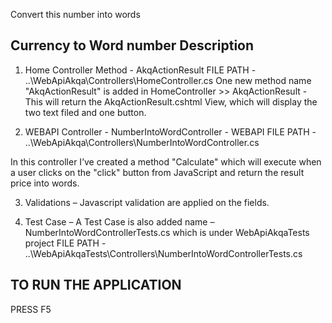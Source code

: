 
Convert this number into words

Currency to Word number Description
-----------------------------------------------------------------------
1. Home Controller Method - AkqActionResult
FILE PATH - ..\WebApiAkqa\Controllers\HomeController.cs
One new method name "AkqActionResult" is added in HomeController >> AkqActionResult - This will return the AkqActionResult.cshtml View, which will display the two text filed and one button.

2. WEBAPI Controller - NumberIntoWordController - WEBAPI
FILE PATH - ..\WebApiAkqa\Controllers\NumberIntoWordController.cs

In this controller I’ve created a method "Calculate" which will execute when a user clicks on the "click" button from JavaScript and return the result price into words.

3. Validations – Javascript validation are applied on the fields.

4. Test Case – A Test Case is also added name – NumberIntoWordControllerTests.cs which is under WebApiAkqaTests project
FILE PATH - ..\WebApiAkqaTests\Controllers\NumberIntoWordControllerTests.cs



TO RUN THE APPLICATION
---------------------------------------
PRESS F5
